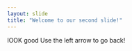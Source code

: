 ```yaml
---
layout: slide
title: "Welcome to our second slide!"
---
```

lOOK good
Use the left arrow to go back!
